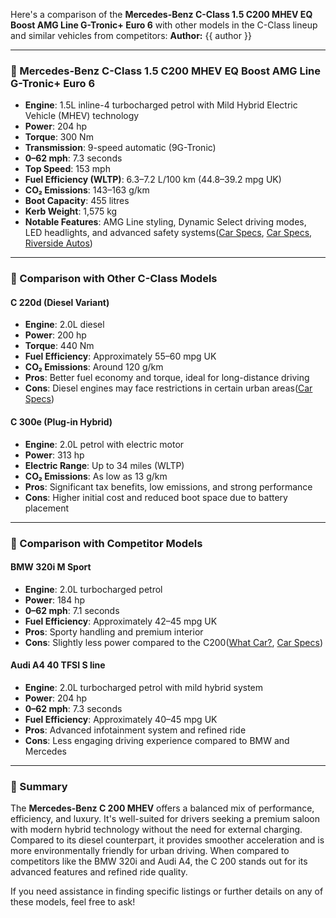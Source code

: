 Here's a comparison of the **Mercedes-Benz C-Class 1.5 C200 MHEV EQ Boost AMG Line G-Tronic+ Euro 6** with other models in the C-Class lineup and similar vehicles from competitors:
**Author:** {{ author }}

---

### 🔹 Mercedes-Benz C-Class 1.5 C200 MHEV EQ Boost AMG Line G-Tronic+ Euro 6

* **Engine**: 1.5L inline-4 turbocharged petrol with Mild Hybrid Electric Vehicle (MHEV) technology
* **Power**: 204 hp
* **Torque**: 300 Nm
* **Transmission**: 9-speed automatic (9G-Tronic)
* **0–62 mph**: 7.3 seconds
* **Top Speed**: 153 mph
* **Fuel Efficiency (WLTP)**: 6.3–7.2 L/100 km (44.8–39.2 mpg UK)
* **CO₂ Emissions**: 143–163 g/km
* **Boot Capacity**: 455 litres
* **Kerb Weight**: 1,575 kg
* **Notable Features**: AMG Line styling, Dynamic Select driving modes, LED headlights, and advanced safety systems([Car Specs][1], [Car Specs][2], [Riverside Autos][3])

---

### 🔹 Comparison with Other C-Class Models

#### **C 220d (Diesel Variant)**

* **Engine**: 2.0L diesel
* **Power**: 200 hp
* **Torque**: 440 Nm
* **Fuel Efficiency**: Approximately 55–60 mpg UK
* **CO₂ Emissions**: Around 120 g/km
* **Pros**: Better fuel economy and torque, ideal for long-distance driving
* **Cons**: Diesel engines may face restrictions in certain urban areas([Car Specs][1])

#### **C 300e (Plug-in Hybrid)**

* **Engine**: 2.0L petrol with electric motor
* **Power**: 313 hp
* **Electric Range**: Up to 34 miles (WLTP)
* **CO₂ Emissions**: As low as 13 g/km
* **Pros**: Significant tax benefits, low emissions, and strong performance
* **Cons**: Higher initial cost and reduced boot space due to battery placement

---

### 🔹 Comparison with Competitor Models

#### **BMW 320i M Sport**

* **Engine**: 2.0L turbocharged petrol
* **Power**: 184 hp
* **0–62 mph**: 7.1 seconds
* **Fuel Efficiency**: Approximately 42–45 mpg UK
* **Pros**: Sporty handling and premium interior
* **Cons**: Slightly less power compared to the C200([What Car?][4], [Car Specs][2])

#### **Audi A4 40 TFSI S line**

* **Engine**: 2.0L turbocharged petrol with mild hybrid system
* **Power**: 204 hp
* **0–62 mph**: 7.3 seconds
* **Fuel Efficiency**: Approximately 40–45 mpg UK
* **Pros**: Advanced infotainment system and refined ride
* **Cons**: Less engaging driving experience compared to BMW and Mercedes

---

### 🔹 Summary

The **Mercedes-Benz C 200 MHEV** offers a balanced mix of performance, efficiency, and luxury. It's well-suited for drivers seeking a premium saloon with modern hybrid technology without the need for external charging. Compared to its diesel counterpart, it provides smoother acceleration and is more environmentally friendly for urban driving. When compared to competitors like the BMW 320i and Audi A4, the C 200 stands out for its advanced features and refined ride quality.

If you need assistance in finding specific listings or further details on any of these models, feel free to ask!

[1]: https://www.car-specs.net/car/Mercedes-Benz-C-class-T-modell-%28S206%29/C-200-EQ-Boost-%28204-Hp%29-9G-TRONIC/40671?utm_source=chatgpt.com "Mercedes-Benz C-class (2021) C 200 EQ Boost (204 Hp) 9G-TRONIC Technical Specifications and Car Data, Engine Info and Performance"
[2]: https://www.car-specs.net/car/Mercedes-Benz-C-class-%28W206%29/C-200-EQ-Boost-%28204-Hp%29-9G-TRONIC/40679?utm_source=chatgpt.com "Mercedes-Benz C-class (2021) C 200 EQ Boost (204 Hp) 9G-TRONIC Technical Specifications and Car Data, Engine Info and Performance"
[3]: https://www.riversideautos.co.uk/product/292594-mercedes-benz-c-class-1-5-c200-mhev-eq-boost-amg-line-premium-g-tronic-euro-6-s-s-4dr/?utm_source=chatgpt.com "Mercedes-Benz C Class 1.5 C200 MHEV EQ Boost AMG Line (Premium) G-Tronic+ Euro 6 (s/s) 4dr - Riverside Autos"
[4]: https://www.whatcar.com/mercedes-benz/c-class/saloon/c200-amg-line-4dr-9g-tronic/98689?utm_source=chatgpt.com "Mercedes C-Class C200 AMG Line 4dr 9G-Tronic 2025 Review | What Car?"
